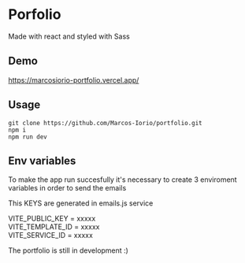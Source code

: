 # Porfolio

Made with react and styled with Sass

## Demo

https://marcosiorio-portfolio.vercel.app/

## Usage

```
git clone https://github.com/Marcos-Iorio/portfolio.git
npm i
npm run dev
```

## Env variables

To make the app run succesfully it's necessary to create 3 enviroment variables in order to send the emails

This KEYS are generated in emails.js service

VITE_PUBLIC_KEY = xxxxx <br>
VITE_TEMPLATE_ID = xxxxx <br>
VITE_SERVICE_ID = xxxxx

The portfolio is still in development :)
